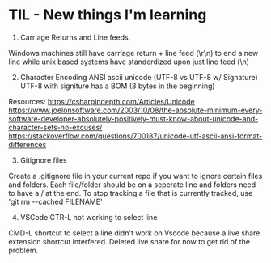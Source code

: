 # TIL - New things I'm learning

1. Carriage Returns and Line feeds.

Windows machines still have carriage return + line feed (\r\n) to end a new line while unix based systems have standerdized upon just line feed (\n)

2. Character Encoding
   ANSI
   ascii
   unicode (UTF-8 vs UTF-8 w/ Signature)  
   UTF-8 with signiture has a BOM (3 bytes in the beginning)

Resources:
https://csharpindepth.com/Articles/Unicode
https://www.joelonsoftware.com/2003/10/08/the-absolute-minimum-every-software-developer-absolutely-positively-must-know-about-unicode-and-character-sets-no-excuses/
https://stackoverflow.com/questions/700187/unicode-utf-ascii-ansi-format-differences

3. Gitignore files

Create a .gitignore file in your current repo if you want to ignore certain files and folders.
Each file/folder should be on a seperate line and folders need to have a / at the end.
To stop tracking a file that is currently tracked, use 'git rm --cached FILENAME'

4. VSCode CTR-L not working to select line

CMD-L shortcut to select a line didn't work on Vscode because a live share extension shortcut interfered. Deleted live share for now to get rid of the problem.